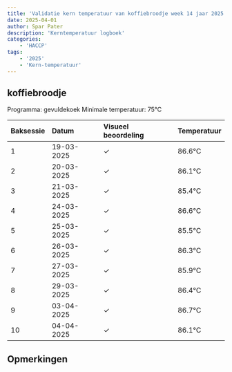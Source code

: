 ```yaml
---
title: 'Validatie kern temperatuur van koffiebroodje week 14 jaar 2025'
date: 2025-04-01
author: Spar Pater
description: 'Kerntemperatuur logboek'
categories:
    - 'HACCP'
tags:
    - '2025'
    - 'Kern-temperatuur'
---
```


## koffiebroodje

Programma: gevuldekoek
Minimale temperatuur: 75°C

| Baksessie | Datum | Visueel beoordeling | Temperatuur |
|:---|:---|:---|:---|
| 1 | 19-03-2025 | &check; | 86.6°C |
| 2 | 20-03-2025 | &check; | 86.1°C |
| 3 | 21-03-2025 | &check; | 85.4°C |
| 4 | 24-03-2025 | &check; | 86.6°C |
| 5 | 25-03-2025 | &check; | 85.5°C |
| 6 | 26-03-2025 | &check; | 86.3°C |
| 7 | 27-03-2025 | &check; | 85.9°C |
| 8 | 29-03-2025 | &check; | 86.4°C |
| 9 | 03-04-2025 | &check; | 86.7°C |
| 10 | 04-04-2025 | &check; | 86.1°C |

## Opmerkingen


